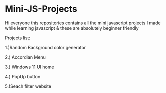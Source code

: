 # Mini-JS-Projects

Hi everyone this repositories contains all the mini javascript projects I made while learning javascript & these are absolutely beginner friendly


Projects list:

1.)Random Background color generator


2.) Accordian Menu 


3.) Windows 11 UI home

4.) PopUp button

5.)Seach filter website
